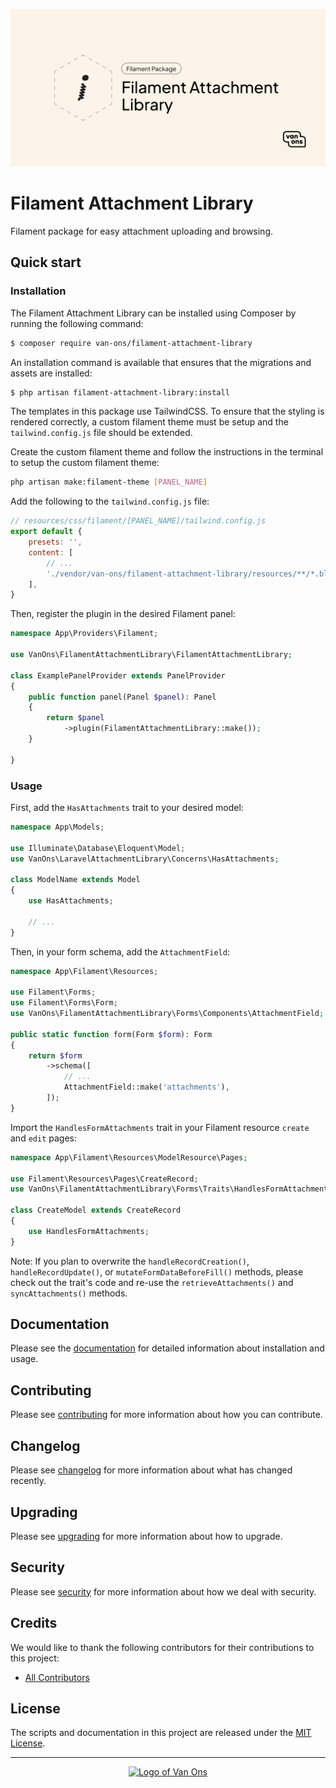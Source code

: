 <p align="center"><img src="art/social-card.png" alt="Social card of Filament attachment library"></p>

# Filament Attachment Library

<!-- BADGES -->

Filament package for easy attachment uploading and browsing.

## Quick start

### Installation

The Filament Attachment Library can be installed using Composer by running the following command:

```bash
$ composer require van-ons/filament-attachment-library
```

An installation command is available that ensures that the migrations and assets are installed:

```bash
$ php artisan filament-attachment-library:install
```

The templates in this package use TailwindCSS. To ensure that the styling is rendered correctly, a custom filament theme must be setup and the `tailwind.config.js`
file should be extended.

Create the custom filament theme and follow the instructions in the terminal to setup the custom filament theme:

```bash
php artisan make:filament-theme [PANEL_NAME]
```

Add the following to the `tailwind.config.js` file:

```javascript
// resources/css/filament/[PANEL_NAME]/tailwind.config.js
export default {
    presets: '',
    content: [
        // ...
        './vendor/van-ons/filament-attachment-library/resources/**/*.blade.php',
    ],
}
```

Then, register the plugin in the desired Filament panel:

```php
namespace App\Providers\Filament;

use VanOns\FilamentAttachmentLibrary\FilamentAttachmentLibrary;

class ExamplePanelProvider extends PanelProvider
{
    public function panel(Panel $panel): Panel
    {
        return $panel
            ->plugin(FilamentAttachmentLibrary::make());
    }

}
```

### Usage

First, add the `HasAttachments` trait to your desired model:

```php
namespace App\Models;

use Illuminate\Database\Eloquent\Model;
use VanOns\LaravelAttachmentLibrary\Concerns\HasAttachments;

class ModelName extends Model
{
    use HasAttachments;

    // ...
}
```

Then, in your form schema, add the `AttachmentField`:

```php
namespace App\Filament\Resources;

use Filament\Forms;
use Filament\Forms\Form;
use VanOns\FilamentAttachmentLibrary\Forms\Components\AttachmentField;

public static function form(Form $form): Form
{
    return $form
        ->schema([
            // ...
            AttachmentField::make('attachments'),
        ]);
}
```

Import the `HandlesFormAttachments` trait in your Filament resource `create` and `edit` pages:

```php
namespace App\Filament\Resources\ModelResource\Pages;

use Filament\Resources\Pages\CreateRecord;
use VanOns\FilamentAttachmentLibrary\Forms\Traits\HandlesFormAttachments;

class CreateModel extends CreateRecord
{
    use HandlesFormAttachments;
}
```

Note: If you plan to overwrite the `handleRecordCreation()`, `handleRecordUpdate()`,
or `mutateFormDataBeforeFill()` methods, please check out the trait's code and
re-use the `retrieveAttachments()` and `syncAttachments()` methods.

## Documentation

Please see the [documentation] for detailed information about installation and usage.

## Contributing

Please see [contributing] for more information about how you can contribute.

## Changelog

Please see [changelog] for more information about what has changed recently.

## Upgrading

Please see [upgrading] for more information about how to upgrade.

## Security

Please see [security] for more information about how we deal with security.

## Credits

We would like to thank the following contributors for their contributions to this project:

* [All Contributors][all-contributors]

## License

The scripts and documentation in this project are released under the [MIT License][license].

---

<p align="center"><a href="https://van-ons.nl/" target="_blank"><img src="https://opensource.van-ons.nl/files/cow.png" width="50" alt="Logo of Van Ons"></a></p>

[documentation]: docs/README.md#contents
[contributing]: CONTRIBUTING.md
[changelog]: CHANGELOG.md
[upgrading]: UPGRADING.md
[security]: SECURITY.md
[email]: mailto:opensource@van-ons.nl
[all-contributors]: ../../contributors
[license]: LICENSE.md
